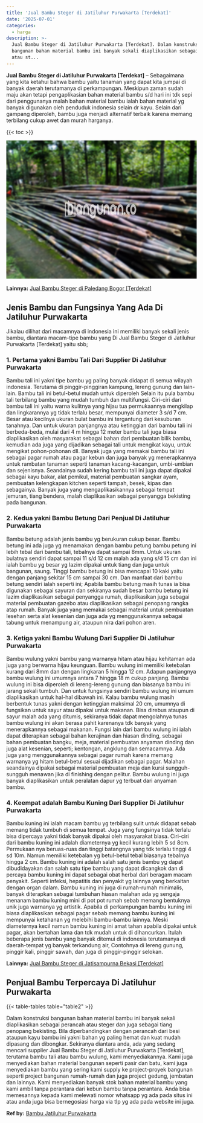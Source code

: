 ```yaml
---
title: 'Jual Bambu Steger di Jatiluhur Purwakarta [Terdekat]'
date: '2025-07-01'
categories:
  - harga
description: >-
  Jual Bambu Steger di Jatiluhur Purwakarta [Terdekat]. Dalam konstruksi
  bangunan bahan material bambu ini banyak sekali diaplikasikan sebagai perancah
  atau st...
---
```


**Jual Bambu Steger di Jatiluhur Purwakarta \[Terdekat\]** – Sebagaimana yang kita ketahui bahwa bambu yaitu tanaman yang dapat kita jumpai di banyak daerah terutamanya di perkampungan. Meskipun zaman sudah maju akan tetapi pengaplikasian bahan material bambu s/d hari ini tdk sepi dari penggunanya malah bahan material bambu ialah bahan material yg banyak digunakan oleh penduduk indonesia selain dr kayu. Selain dari gampang diperoleh, bambu juga menjadi alternatif terbaik karena memang terbilang cukup awet dan murah harganya.

{{< toc >}}

![Jual Bambu Steger di Jatiluhur Purwakarta [Terdekat]](/images/jual-bambu-tali-11.png)

**Lainnya:** [Jual Bambu Steger di Paledang Bogor \[Terdekat\]](https://bambu.bangunan.co/jual-bambu-steger-di-paledang-bogor-terdekat/)

## Jenis Bambu dan Fungsinya Yang Ada Di Jatiluhur Purwakarta

Jikalau dilihat dari macamnya di indonesia ini memiliki banyak sekali jenis bambu, diantara macam-tipe bambu yang Di Jual Bambu Steger di Jatiluhur Purwakarta \[Terdekat\] yaitu sbb;

### 1\. Pertama yakni Bambu Tali Dari Supplier Di Jatiluhur Purwakarta

Bambu tali ini yakni tipe bambu yg paling banyak didapat di semua wilayah indonesia. Terutama di pinggir-pinggiran kampung, lereng gunung dan lain-lain. Bambu tali ini betul-betul mudah untuk diperoleh Selain itu pula bambu tali terbilang bambu yang mudah tumbuh dan multifungsi. Ciri-ciri dari bambu tali ini yaitu warna kulitnya yang hijau tua permukaannya mengkilap dan lingkarannya yg tidak terlalu besar, mempunyai diameter 3 s/d 7 cm. Besar atau kecilnya ukuran bulat bambu ini tergantung dari kesuburan tanahnya. Dan untuk ukuran panjangnya atau ketinggian dari bambu tali ini berbeda-beda, mulai dari 4 m hingga 12 meter bambu tali juga biasa diaplikasikan oleh masyarakat sebagai bahan dari pembuatan bilik bambu, kemudian ada juga yang dijadikan sebagai tali untuk mengikat kayu, untuk mengikat pohon-pohonan dll. Banyak juga yang memakai bambu tali ini sebagai pagar rumah atau pagar kebun dan juga banyak yg menerapkannya untuk rambatan tanaman seperti tanaman kacang-kacangan, umbi-umbian dan sejenisnya. Seandainya sudah kering bambu tali ini juga dapat dipakai sebagai kayu bakar, alat pemikul, material pembuatan sangkar ayam, pembuatan kelengkapan kitchen seperti tampah, besek, kipas dan sebagainya. Banyak juga yang mengaplikasikannya sebagai tempat jemuran, tiang bendera, malah diaplikasikan sebagai penyangga bekisting pada bangunan.

### 2\. Kedua yakni Bambu Betung Dari Penjual Di Jatiluhur Purwakarta

Bambu betung adalah jenis bambu yg berukuran cukup besar. Bambu betung ini ada juga yg menamakan dengan bambu petung bambu petung ini lebih tebal dari bambu tali, tebalnya dapat sampai 8mm. Untuk ukuran bulatnya sendiri dapat sampai 11 s/d 12 cm malah ada yang s/d 15 cm dan ini ialah bambu yg besar yg lazim dipakai untuk tiang dan juga untuk bangunan, saung. Tinggi bambu betung ini bisa mencapai 10 kaki yaitu dengan panjang sekitar 15 cm sampai 30 cm. Dan manfaat dari bambu betung sendiri ialah seperti ini; Apabila bambu betung masih tunas ia bisa digunakan sebagai sayuran dan sekiranya sudah besar bambu betung ini lazim diaplikasikan sebagai penyangga rumah, diaplikasikan juga sebagai material pembuatan gazebo atau diaplikasikan sebagai penopang rangka atap rumah. Banyak juga yang memakai sebagai material untuk pembuatan lesehan serta alat kesenian dan juga ada yg menggunakannya sebagai tabung untuk menampung air, ataupun nira dari pohon aren.

### 3\. Ketiga yakni Bambu Wulung Dari Supplier Di Jatiluhur Purwakarta

Bambu wulung yakni bambu yang warnanya hitam atau hijau kehitaman ada juga yang berwarna hijau keunguan. Bambu wulung ini memiliki ketebalan kurang dari 8mm dan dengan lingkaran 5 hingga 12 cm. Adapun panjangnya bambu wulung ini umumnya antara 7 hingga 18 m cukup panjang. Bambu wulung ini bisa diperoleh di lereng-lereng gunung dan biasanya bambu ini jarang sekali tumbuh. Dan untuk fungsinya sendiri bambu wulung ini umum diaplikasikan untuk hal-hal dibawah ini. Kalau bambu wulung masih berbentuk tunas yakni dengan ketinggian maksimal 20 cm, umumnya di fungsikan untuk sayur atau dipakai untuk makanan. Bisa direbus ataupun di sayur malah ada yang ditumis, sekiranya tidak dapat mengolahnya tunas bambu wulung ini akan berasa pahit karenanya tdk banyak yang menerapkannya sebagai makanan. Fungsi lain dari bambu wulung ini ialah dapat diterapkan sebagai bahan kerajinan dan hiasan dinding, sebagai bahan pembuatan bangku, meja, material pembuatan anyaman dinding dan juga alat kesenian, seperti; kentongan, angklung dan semacamnya. Ada juga yang menggunakannya sebagai pagar rumah karena memang warnanya yg hitam betul-betul sesuai dijadikan sebagai pagar. Malahan seandainya dipakai sebagai material pembuatan meja dan kursi sungguh-sungguh menawan jika di finishing dengan pelitur. Bambu wulung ini juga banyak diaplikasikan untuk peralatan dapur yg terbuat dari anyaman bambu.

### 4\. Keempat adalah Bambu Kuning Dari Supplier Di Jatiluhur Purwakarta

Bambu kuning ini ialah macam bambu yg terbilang sulit untuk didapat sebab memang tidak tumbuh di semua tempat. Juga yang fungsinya tidak terlalu bisa dipercaya yakni tidak banyak dipakai oleh masyarakat biasa. Ciri-ciri dari bambu kuning ini adalah diameternya yg kecil kurang lebih 5 sd 8cm. Permukaan nya beruas-ruas dan tinggi batangnya yang tdk terlalu tinggi 4 sd 10m. Namun memiliki ketebalan yg betul-betul tebal biasanya tebalnya hingga 2 cm. Bambu kuning ini adalah salah satu jenis bambu yg dapat dibudidayakan dan salah satu tipe bambu yang dapat dicangkok dan di percaya bambu kuning ini dapat sebagai obat herbal dari beragam macam penyakit. Seperti infeksi, hepatitis dan penyakit yg lainnya yang berkaitan dengan organ dalam. Bambu kuning ini juga di rumah-rumah minimalis, banyak diterapkan sebagai tumbuhan hiasan malahan ada yg sengaja menanam bambu kuning mini di pot pot rumah sebab memang bentuknya unik juga warnanya yg artistik. Apabila di perkampungan bambu kuning ini biasa diaplikasikan sebagai pagar sebab memang bambu kuning ini mempunyai ketahanan yg melebihi bambu-bambu lainnya. Meski diameternya kecil namun bambu kuning ini amat tahan apabila dipakai untuk pagar, akan bertahan lama dan tdk mudah untuk di dihancurkan. Itulah beberapa jenis bambu yang banyak ditemui di indonesia terutamanya di daerah-tempat yg banyak terkandung air, Contohnya di lereng gunung, pinggir kali, pinggir sawah, dan juga di pinggir-pinggir selokan.

**Lainnya:** [Jual Bambu Steger di Jatisampurna Bekasi \[Terdekat\]](https://bambu.bangunan.co/jual-bambu-steger-di-jatisampurna-bekasi-terdekat/)

## Penjual Bambu Terpercaya Di Jatiluhur Purwakarta

{{< table-tables table="table2" >}}

Dalam konstruksi bangunan bahan material bambu ini banyak sekali diaplikasikan sebagai perancah atau steger dan juga sebagai tiang penopang bekisting. Bila diperbandingkan dengan perancah dari besi ataupun kayu bambu ini yakni bahan yg paling hemat dan kuat mudah dipasang dan dibongkar. Sekiranya diantara anda, ada yang sedang mencari supplier Jual Bambu Steger di Jatiluhur Purwakarta \[Terdekat\], terutama bambu tali atau bambu wulung, kami menyediakannya. Kami juga menyediakan bahan material bangunan seperti pasir dan batu, kami juga menyediakan bambu yang sering kami supply ke project-proyek bangunan seperti project bangunan rumah-rumah dan juga project gedung, jembatan dan lainnya. Kami menyediakan banyak stok bahan material bambu yang kami ambil tanpa perantara dari kebun bambu tanpa perantara. Anda bisa memesannya kepada kami melewati nomor whatsapp yg ada pada situs ini atau anda juga bisa bernegosiasi harga via tlp yg ada pada website ini juga.

**Ref by:** [Bambu Jatiluhur Purwakarta](https://id.wikipedia.org/wiki/Bambu)
